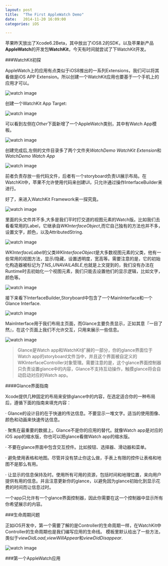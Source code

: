 ```yaml
---
layout: post
title:  "The First AppleWatch Demo"
date:   2014-11-20 16:09:00
categories: iOS

---
```



苹果昨天放出了Xcode6.2Beta，其中放出了iOS8.2的SDK，以及苹果新产品**AppleWatch**的开发包**WatchKit**，今天有时间就尝试了下WatchKit开发。

###WatchKit初探


AppleWatch上的应用有点类似于iOS8推出的一系列Extensions，我们可以将其看做是iOS APP Extension。所以创建一个WatchKit应用也要基于一个手机上的应用才可以。

![watch image](https://raw.github.com/Rannie/Rannie.github.io/master/images/2014112008.png)

创建一个WatchKit App Target:

![watch image](https://raw.github.com/Rannie/Rannie.github.io/master/images/2014112001.png)

可以看到左侧在*Other*下面新增了一个AppleWatch类别，其中有Watch App模板。

![watch image](https://raw.github.com/Rannie/Rannie.github.io/master/images/2014112002.png)

创建完成后,左侧的文件目录多了两个文件夹*WatchDemo WatchKit Extension*和*WatchDemo Watch App*

![watch image](https://raw.github.com/Rannie/Rannie.github.io/master/images/2014112003.png)

前者负责存放一些代码文件，后者有一个storyboard负责UI展示布局。在WatchKit中，苹果不允许使用代码来创建UI，只允许通过操作InterfaceBuilder来进行。


好了，来进入WatchKit Framework来一探究竟。

![watch image](https://raw.github.com/Rannie/Rannie.github.io/master/images/2014112004.png)

里面的头文件并不多,大多是我们平时打交道的视图元素的Watch版。比如我们去看看常用的Label，它继承自*WKInterfaceObject*,而它自己独有的方法也并不多，设置文字，颜色，以及AttributedString.

![watch image](https://raw.github.com/Rannie/Rannie.github.io/master/images/2014112005.png)

*WKInterfaceLabel*的父类*WKInterfaceObject*是大多数视图元素的父类，他有一些常用的视图方法，显示/隐藏，设置透明度，宽高等。需要注意的是，它的初始化构造器被标记为了*NS_UNAVAILABLE*,也就是上文提到的，我们没有办法在Runtime时去初始化一个视图元素，我们只能去设置他们的显示逻辑，比如文字，颜色等。

![watch image](https://raw.github.com/Rannie/Rannie.github.io/master/images/2014112006.png)


接下来看下InterfaceBuilder,Storyboard中包含了一个MainInterface和一个Glance Interface.

![watch image](https://raw.github.com/Rannie/Rannie.github.io/master/images/2014112007.png)

MainInterface用于我们布局主页面，而Glance主要负责显示，正如其意『一目了然』，在这个页面上我们不允许交互，只用来展示一些信息。

![watch image](https://raw.github.com/Rannie/Rannie.github.io/master/images/2014112014.png)

> Glance是Watch app和WatchKit扩展的一部分，你的glance界面位于Watch app的storyboard文件当中，并且这个界面被自定义的WKInterfaceController对象管理。需要注意的是，这个glance界面控制器只负责设置glance中的内容，Glance不支持互动操作，触摸glance将会自动启动对应的Watch app。

####Glance界面指南

Xcode提供几种固定的布局来安排glance中的内容，在选定适合你的一种布局后，遵循下面的指南来填充内容：

· Glance的设计目的在于快速的传达信息。不要显示一堆文字。适当的使用图像、颜色和动画来快速传达信息。

· 聚焦在最重要的数据上。Glance不是你的应用的替代。就像Watch app是对应的iOS app的缩水版，你也可以把glance看做Watch app的缩水版。

· 不要在glance界面中包含交互控件。比如按钮、选择器、滑动器和菜单。

· 避免使用表格和地图。尽管并没有禁止你这么做，手表上有限的控件让表格和地图不是那么有用。

· 让显示的信息保持及时。使用所有可用的资源，包括时间和地理位置，来向用户提供有用的信息。并且注意更新你的glance，以避免因为glance初始化到显示花费的时间而让信息过时。

一个app只允许有一个glance界面控制器，因此你需要在这一个控制器中显示所有你希望展示的内容。


###生命周期问题

正如iOS开发中，第一个需要了解的是Controller的生命周期一样，在WatchKit中Controller的生命周期也是我们编写应用的生命线。
模板里默认给出了一些方法，类似于*viewDidLoad*,*viewWillAppear*和*viewDidDisappear*.

![watch image](https://raw.github.com/Rannie/Rannie.github.io/master/images/2014112015.png)


###第一个AppleWatch应用